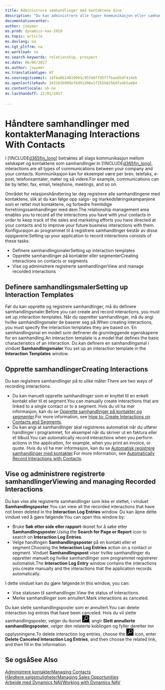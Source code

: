 ```yaml
---
title: Administrere samhandlinger med kontaktene dine
description: "Du kan administrere alle typer kommunikasjon eller samhandlinger mellom selskapet og kontaktene dine, for eksempel brev, telefonsamtaler, møter og så videre."
documentationcenter: 
author: jswymer
ms.prod: dynamics-nav-2018
ms.topic: article
ms.devlang: na
ms.tgt_pltfrm: na
ms.workload: na
ms.search.keywords: relationship, prospect
ms.date: 06/06/2017
ms.author: jswymer
ms.translationtype: HT
ms.sourcegitcommit: 1dfba8b14019991c95f40ffd5f7fbaed5df414eb
ms.openlocfilehash: 343103b909ef6d91d96e1f255b825bdfa4b5ad84
ms.contentlocale: nb-no
ms.lasthandoff: 12/01/2017

---
```

# <a name="managing-interactions-with-contacts"></a><span data-ttu-id="b12b1-103">Håndtere samhandlinger med kontakter</span><span class="sxs-lookup"><span data-stu-id="b12b1-103">Managing Interactions With Contacts</span></span>
<span data-ttu-id="b12b1-104">I [!INCLUDE[d365fin_long](includes/d365fin_long_md.md)] betraktes all slags kommunikasjon mellom selskapet og kontaktene som samhandlinger.</span><span class="sxs-lookup"><span data-stu-id="b12b1-104">In [!INCLUDE[d365fin_long](includes/d365fin_long_md.md)], interactions are all types of communications between your company and your contacts.</span></span> <span data-ttu-id="b12b1-105">Kommunikasjon kan for eksempel være per brev, telefaks, e-post, telefonsamtaler, møter og så videre.</span><span class="sxs-lookup"><span data-stu-id="b12b1-105">For example, communications can be by letter, fax, email, telephone, meetings, and so on.</span></span>

<span data-ttu-id="b12b1-106">Området for relasjonshåndtering lar deg registrere alle samhandlingene med kontaktene, slik at du kan følge opp salgs- og markedsføringskampanjene som er rettet mot kontaktene, og forbedre fremtidige forretningssamhandlinger med dem.</span><span class="sxs-lookup"><span data-stu-id="b12b1-106">The relationship management area enables you to record all the interactions you have with your contacts in order to keep track of the sales and marketing efforts you have directed at your contacts and to improve your future business interactions with them.</span></span> <span data-ttu-id="b12b1-107">Konfigurasjon av programmet til å registrere samhandlinger består av disse oppgavene:</span><span class="sxs-lookup"><span data-stu-id="b12b1-107">Setting up your application to record interactions consists of these tasks:</span></span>

* <span data-ttu-id="b12b1-108">Definere samhandlingsmaler</span><span class="sxs-lookup"><span data-stu-id="b12b1-108">Setting up interaction templates</span></span>  
* <span data-ttu-id="b12b1-109">Opprette samhandlinger på kontakter eller segmenter</span><span class="sxs-lookup"><span data-stu-id="b12b1-109">Creating interactions on contacts or segments</span></span>  
* <span data-ttu-id="b12b1-110">Vise og administrere registrerte samhandlinger</span><span class="sxs-lookup"><span data-stu-id="b12b1-110">View and manage recorded interactions</span></span>  

##  <a name="setting-up-interaction-templates"></a><span data-ttu-id="b12b1-111">Definere samhandlingsmaler</span><span class="sxs-lookup"><span data-stu-id="b12b1-111">Setting up Interaction Templates</span></span>
<span data-ttu-id="b12b1-112">Før du kan opprette og registrere samhandlinger, må du definere samhandlingsmaler.</span><span class="sxs-lookup"><span data-stu-id="b12b1-112">Before you can create and record interactions, you must set up interaction templates.</span></span> <span data-ttu-id="b12b1-113">Når du oppretter samhandlinger, må du angi hvilke samhandlingsmaler de baserer seg på.</span><span class="sxs-lookup"><span data-stu-id="b12b1-113">When creating interactions, you must specify the interaction templates they are based on.</span></span> <span data-ttu-id="b12b1-114">En samhandlingsmal en modell som definerer de grunnleggende egenskapene for en samhandling.</span><span class="sxs-lookup"><span data-stu-id="b12b1-114">An interaction template is a model that defines the basic characteristics of an interaction.</span></span>
<span data-ttu-id="b12b1-115">Du kan definere en samhandlingsmal i vinduet **Samhandlingsmaler**.</span><span class="sxs-lookup"><span data-stu-id="b12b1-115">You set up an interaction template in the **Interaction Templates** window.</span></span>  

## <a name="creating-interactions"></a><span data-ttu-id="b12b1-116">Opprette samhandlinger</span><span class="sxs-lookup"><span data-stu-id="b12b1-116">Creating Interactions</span></span>
<span data-ttu-id="b12b1-117">Du kan registrere samhandlinger på to ulike måter:</span><span class="sxs-lookup"><span data-stu-id="b12b1-117">There are two ways of recording interactions:</span></span>

* <span data-ttu-id="b12b1-118">Du kan manuelt opprette samhandlinger som er knyttet til en enkelt kontakt eller til et segment.</span><span class="sxs-lookup"><span data-stu-id="b12b1-118">You can manually create interactions that are linked to a single contact or to a segment.</span></span> <span data-ttu-id="b12b1-119">Hvis du vil ha mer informasjon, kan du se [Opprette samhandlinger på kontakter og segmenter](marketing-how-create-interactions.md).</span><span class="sxs-lookup"><span data-stu-id="b12b1-119">For more information, see [How to: Create Interactions on Contacts and Segments](marketing-how-create-interactions.md).</span></span>  
* <span data-ttu-id="b12b1-120">Du kan angi at samhandlinger skal registreres automatisk når du utfører handlinger i programmet, for eksempel når du skriver ut en faktura eller et tilbud.</span><span class="sxs-lookup"><span data-stu-id="b12b1-120">You can automatically record interactions when you perform actions in the application, for example, when you print an invoice, or quote.</span></span> <span data-ttu-id="b12b1-121">Hvis du vil ha mer informasjon, kan du se [Automatisk registrere samhandlinger med kontakter](marketing-auto-record-interactions.md).</span><span class="sxs-lookup"><span data-stu-id="b12b1-121">For more information, see [Automatically Record Interactions with Contacts](marketing-auto-record-interactions.md).</span></span>

## <a name="viewing-and-managing-recorded-interactions"></a><span data-ttu-id="b12b1-122">Vise og administrere registrerte samhandlinger</span><span class="sxs-lookup"><span data-stu-id="b12b1-122">Viewing and managing Recorded Interactions</span></span>
<span data-ttu-id="b12b1-123">Du kan vise alle registrerte samhandlinger som ikke er slettet, i vinduet **Samhandlingsposter**.</span><span class="sxs-lookup"><span data-stu-id="b12b1-123">You can view all the recorded interactions that have not been deleted in the **Interaction Log Entries** window.</span></span> <span data-ttu-id="b12b1-124">Du kan åpne dette vinduet ved å gjøre følgende:</span><span class="sxs-lookup"><span data-stu-id="b12b1-124">You can open this window by:</span></span>

* <span data-ttu-id="b12b1-125">Bruke **Søk etter side eller rapport**-ikonet for å søke etter **Samhandlingsposter**.</span><span class="sxs-lookup"><span data-stu-id="b12b1-125">Using the **Search for Page or Report** icon to search on **Interaction Log Entries**.</span></span>
* <span data-ttu-id="b12b1-126">Velge handlingen **Samhandlingsposter** på en kontakt eller et segment.</span><span class="sxs-lookup"><span data-stu-id="b12b1-126">Choosing the **Interaction Log Entries** action on a contact or segment.</span></span>
  <span data-ttu-id="b12b1-127">Vinduet **Samhandlingspost** viser hvilke samhandlinger du oppretter manuelt og hvilke samhandlinger som programmet registrerer automatisk.</span><span class="sxs-lookup"><span data-stu-id="b12b1-127">The **Interaction Log Entry** window contains the interactions you create manually and the interactions that the application records automatically.</span></span>

<span data-ttu-id="b12b1-128">I dette vinduet kan du gjøre følgende:</span><span class="sxs-lookup"><span data-stu-id="b12b1-128">In this window, you can:</span></span>

* <span data-ttu-id="b12b1-129">Vise statusen til samhandlinger.</span><span class="sxs-lookup"><span data-stu-id="b12b1-129">View the status of interactions.</span></span>
* <span data-ttu-id="b12b1-130">Merke samhandlinger som annullert.</span><span class="sxs-lookup"><span data-stu-id="b12b1-130">Mark interactions as canceled.</span></span>

<span data-ttu-id="b12b1-131">Du kan slette samhandlingsposter som er annullert.</span><span class="sxs-lookup"><span data-stu-id="b12b1-131">You can delete interaction log entries that have been canceled.</span></span> <span data-ttu-id="b12b1-132">Hvis du vil slette samhandlingsposter, velger du ikonet ![Søk etter side eller rapport](media/ui-search/search_small.png "Søk etter side eller rapport"), angir **Slett annullerte samhandlingsposter**, velger den relaterte koblingen og fyller deretter inn opplysningene.</span><span class="sxs-lookup"><span data-stu-id="b12b1-132">To delete interaction log entries, choose the ![Search for Page or Report](media/ui-search/search_small.png "Search for Page or Report icon") icon, enter **Delete Canceled Interaction Log Entries**, and then choose the related link, and then fill in the information.</span></span>

## <a name="see-also"></a><span data-ttu-id="b12b1-133">Se også</span><span class="sxs-lookup"><span data-stu-id="b12b1-133">See Also</span></span>
[<span data-ttu-id="b12b1-134">Administrere kontakter</span><span class="sxs-lookup"><span data-stu-id="b12b1-134">Managing Contacts</span></span>](marketing-contacts.md)  
[<span data-ttu-id="b12b1-135">Håndtere salgsmuligheter</span><span class="sxs-lookup"><span data-stu-id="b12b1-135">Managing Sales Opportunities</span></span>](marketing-manage-sales-opportunities.md)  
[<span data-ttu-id="b12b1-136">Arbeide med Dynamics NAV</span><span class="sxs-lookup"><span data-stu-id="b12b1-136">Working with Dynamics NAV</span></span>](ui-work-product.md)  

